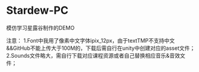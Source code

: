 # Stardew-PC
模仿学习星露谷制作的DEMO

注意：
1.Font中我用了像素中文字体ipix_12px，由于textTMP不支持中文&&GitHub不能上传大于100M的，下载后需自行在unity中创建对应的asset文件；
2.Sounds文件略大，需自行下载对应课程资源或者自己替换相应音乐&音效文件；

